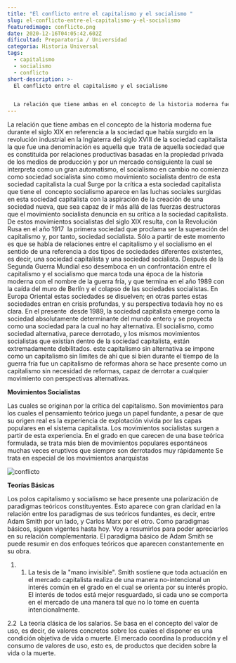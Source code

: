 ```yaml
---
title: "El conflicto entre el capitalismo y el socialismo "
slug: el-conflicto-entre-el-capitalismo-y-el-socialismo
featuredimage: conflicto.png
date: 2020-12-16T04:05:42.602Z
dificultad: Preparatoria / Universidad
categoria: Historia Universal
tags:
  - capitalismo
  - socialismo
  - conflicto
short-description: >-
  El conflicto entre el capitalismo y el socialismo 


  La relación que tiene ambas en el concepto de la historia moderna fue durante el siglo XIX en referencia a la sociedad
---
```

La relación que tiene ambas en el concepto de la historia moderna fue durante el siglo XIX en referencia a la sociedad que había surgido en la revolución industrial en la Inglaterra del siglo XVIII de la sociedad capitalista la que fue una denominación es aquella que  trata de aquella sociedad que es constituida por relaciones productivas basadas en la propiedad privada de los medios de producción y por un mercado consiguiente la cual se interpreta como un gran automatismo, el socialismo en cambio no comienza como sociedad socialista sino como movimiento socialista dentro de esta sociedad capitalista la cual Surge por la crítica a esta sociedad capitalista que tiene el  concepto socialismo aparece en las luchas sociales surgidas en esta sociedad capitalista con la aspiración de la creación de una sociedad nueva, que sea capaz de ir más allá de las fuerzas destructoras que el movimiento socialista denuncia en su crítica a la sociedad capitalista. De estos movimientos socialistas del siglo XIX resulta, con la Revolución Rusa en el año 1917  la primera sociedad que proclama ser la superación del capitalismo y, por tanto, sociedad socialista. Sólo a partir de este momento es que se habla de relaciones entre el capitalismo y el socialismo en el sentido de una referencia a dos tipos de sociedades diferentes existentes, es decir, una sociedad capitalista y una sociedad socialista. Después de la Segunda Guerra Mundial eso desemboca en un confrontación entre el capitalismo y el socialismo que marca toda una época de la historia moderna con el nombre de la guerra fría, y que termina en el año 1989 con la caída del muro de Berlín y el colapso de las sociedades socialistas. En Europa Oriental estas sociedades se disuelven; en otras partes estas sociedades entran en crisis profundas, y su perspectiva todavía hoy no es clara. En el presente  desde 1989, la sociedad capitalista emerge como la sociedad absolutamente determinante del mundo entero y se proyecta como una sociedad para la cual no hay alternativa. El socialismo, como sociedad alternativa, parece derrotado, y los mismos movimientos socialistas que existían dentro de la sociedad capitalista, están extremadamente debilitados. este capitalismo sin alternativa se impone como un capitalismo sin límites de ahí que si bien durante el tiempo de la guerra fría fue un capitalismo de reformas ahora se hace presente como un capitalismo sin necesidad de reformas, capaz de derrotar a cualquier movimiento con perspectivas alternativas.



**Movimientos Socialistas** 

Las cuales se originan por la crítica del capitalismo. Son movimientos para los cuales el pensamiento teórico juega un papel fundante, a pesar de que su origen real es la experiencia de explotación vivida por las capas populares en el sistema capitalista. Los movimientos socialistas surgen a partir de esta experiencia. En el grado en que carecen de una base teórica formulada, se trata más bien de movimientos populares espontáneos muchas veces eruptivos que siempre son derrotados muy rápidamente Se trata en especial de los movimientos anarquistas

![conflicto](/assets/confli.jpg "conflicto")



**Teorías Básicas** 

Los polos capitalismo y socialismo se hace presente una polarización de paradigmas teóricos constituyentes. Esto aparece con gran claridad en la relación entre los paradigmas de sus teóricos fundantes, es decir, entre Adam Smith por un lado, y Carlos Marx por el otro. Como paradigmas básicos, siguen vigentes hasta hoy. Voy a resumirlos para poder apreciarlos en su relación complementaria. El paradigma básico de Adam Smith se puede resumir en dos enfoques teóricos que aparecen constantemente en su obra.

1. 1. La tesis de la "mano invisible". Smith sostiene que toda actuación en el mercado capitalista realiza de una manera no-intencional un interés común en el grado en el cual se orienta por su interés propio. El interés de todos está mejor resguardado, si cada uno se comporta en el mercado de una manera tal que no lo tome en cuenta intencionalmente.

2.2  La teoría clásica de los salarios. Se basa en el concepto del valor de uso, es decir, de valores concretos sobre los cuales el disponer es una condición objetiva de vida o muerte. El mercado coordina la producción y el consumo de valores de uso, esto es, de productos que deciden sobre la vida o la muerte.